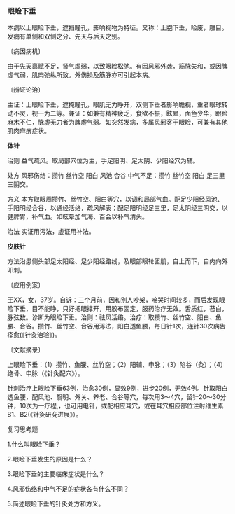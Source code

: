 ### 眼睑下垂

本病以上眼睑下垂，遮挡瞳孔，影响视物为特征。又称：上胞下垂，睑废，雕目。发病有单侧和双侧之分、先天与后天之别。

〔病因病机〕

由于先天禀赋不足，肾气虚弱，以致眼睑松弛。有因风邪外袭，筋脉失和，或因脾虚气弱，肌肉弛纵所致。外伤损及筋脉亦可引起本病。

〔辨证论治〕

主证：上眼睑下垂，遮掩瞳孔，眼肌无力睁开，双侧下垂者影响瞻视，重者眼球转动不灵，视一为二等。兼证：如兼有精神疲乏，食欲不振，眩晕，面色少华，眼睑麻木不仁，脉虚无力者为脾虚气弱。如突然发病，多属风邪客于眼睑，可兼有其他肌肉麻痹症状。

**体针**

治则   益气疏风。取局部穴位为主，手足阳明、足太阴、少阳经穴为辅。

处方   风邪伤络：攒竹   丝竹空    阳白    风池   合谷    中气不足：攒竹    丝竹空    阳白    足三里    三阴交。

方义    本方取眼周攒竹、丝竹空、阳白等穴，以调和局部气血。配足少阳经风池、手阳明经合谷，以通经活络，疏风解表；配足阳明经足三里，足太阴经三阴交，以健脾胃，补气血。如眩晕加气海、百会以补气清头。

治法    实证用泻法，虚证用补法。

**皮肤针**

方法沿患侧头部足太阳经、足少阳经路线，及眼部眼轮匝肌，自上而下，自内向外叩刺。

〔应用例案〕

王XX，女，37岁。自诉：三个月前，因和别人吵架，啼哭时间较多，而后发现眼睑下垂，目不能睁，只好把眼撑开，用胶布固定，服药治疗无效。舌质红，苔白，脉弦数。诊断为眼睑下垂。治则：祛风活络。治疗：取攒竹、丝竹空、阳白、鱼腰、合谷。攒竹、丝竹空、合谷用泻法，阳白透鱼腰，毎日针1次，连针30次病吿痊愈(《针灸治验》)。

〔文献摘录〕

上眼睑下垂：（1）攒竹、鱼腰、丝竹空；（2）阳辅、申脉；（3）陷谷（灸）；（4）绝骨、申脉（《针灸配穴》）。

针刺治疗上眼睑下垂63例，治愈30例，显效9例，进步20例，无效4例。针取阳白透鱼腰，配风池、翳明、外关、养老、合谷等穴，每次用3〜4穴，留针20〜30分钟，10次为一疗程,，也可用电针，或配相应耳穴，或在耳穴相应部位注射维生素B1、B2(《针灸研究进展》）。

复习思考题

1.什么叫眼睑下垂？

2.眼睑下垂发生的原因是什么？

3.眼睑下垂的主要临床症状是什么？

4.风邪伤络和中气不足的症状各有什么不同？

5.简述眼睑下垂的针灸处方和方义。

